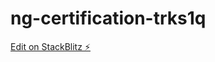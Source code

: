 # ng-certification-trks1q

[Edit on StackBlitz ⚡️](https://stackblitz.com/edit/ng-certification-trks1q)